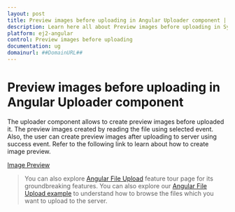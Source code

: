```yaml
---
layout: post
title: Preview images before uploading in Angular Uploader component | Syncfusion
description: Learn here all about Preview images before uploading in Syncfusion Angular Uploader component of Syncfusion Essential JS 2 and more.
platform: ej2-angular
control: Preview images before uploading 
documentation: ug
domainurl: ##DomainURL##
---
```


# Preview images before uploading in Angular Uploader component

The uploader component allows to create preview images before uploaded it. The preview images created by reading the file using selected event. Also, the user can create preview images after uploading to server using success event. Refer to the following link to learn about how to create image preview.

[Image Preview](https://ej2.syncfusion.com/angular/demos/#/material/uploader/image-preview)

> You can also explore [Angular File Upload](https://www.syncfusion.com/angular-ui-components/angular-file-upload) feature tour page for its groundbreaking features. You can also explore our [Angular File Upload example](https://ej2.syncfusion.com/angular/demos/#/material/uploader/default) to understand how to browse the files which you want to upload to the server.
